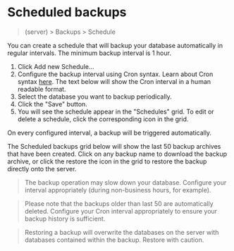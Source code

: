 # Scheduled backups

> (server) > Backups > Schedule

You can create a schedule that will backup your database automatically in regular intervals. The minimum backup interval is 1 hour.

1. Click Add new Schedule...
2. Configure the backup interval using Cron syntax. Learn about Cron syntax [here](https://en.wikipedia.org/wiki/Cron). The text below will show the Cron interval in a human readable format.
3. Select the database you want to backup periodically.
4. Click the "Save" button.
5. You will see the schedule appear in the "Schedules" grid. To edit or delete a schedule, click the corresponding icon in the grid.

On every configured interval, a backup will be triggered automatically.

The Scheduled backups grid below will show the last 50 backup archives that have been created. Click on any backup name to download the backup archive, or click the restore the icon in the grid to restore the backup directly onto the server.

> The backup operation may slow down your database. Configure your interval appropriately (during non-business hours, for example).

> Please note that the backups older than last 50 are automatically deleted. Configure your Cron interval appropriately to ensure your backup history is sufficient.

> Restoring a backup will overwrite the databases on the server with databases contained within the backup. Restore with caution.